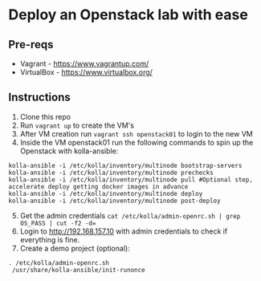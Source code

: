 # Deploy an Openstack lab with ease

## Pre-reqs
- Vagrant - https://www.vagrantup.com/
- VirtualBox - https://www.virtualbox.org/

## Instructions

1. Clone this repo
2. Run `vagrant up` to create the VM's
3. After VM creation run `vagrant ssh openstack01` to login to the new VM
4. Inside the VM openstack01 run the following commands to spin up the Openstack with kolla-ansible:
```
kolla-ansible -i /etc/kolla/inventory/multinode bootstrap-servers
kolla-ansible -i /etc/kolla/inventory/multinode prechecks
kolla-ansible -i /etc/kolla/inventory/multinode pull #Optional step, accelerate deploy getting docker images in advance
kolla-ansible -i /etc/kolla/inventory/multinode deploy
kolla-ansible -i /etc/kolla/inventory/multinode post-deploy
```
5. Get the admin credentials `cat /etc/kolla/admin-openrc.sh | grep OS_PASS | cut -f2 -d=`
6. Login to http://192.168.157.10 with admin credentials to check if everything is fine.
7. Create a demo project (optional):
```
. /etc/kolla/admin-openrc.sh
 /usr/share/kolla-ansible/init-runonce
 ```
